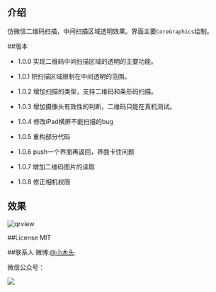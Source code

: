 ## 介绍

仿微信二维码扫描，中间扫描区域透明效果。界面主要`CoreGraphics`绘制。



##版本
*	1.0.0 实现二维码中间扫描区域的透明的主要功能。

*	1.0.1 把扫描区域限制在中间透明的范围。

*   1.0.2 增加扫描的类型，支持二维码和条形码扫描。

*	1.0.3 增加摄像头有效性的判断，二维码只能在真机测试。

*	1.0.4 修改iPad横屏不能扫描的bug

*	1.0.5 重构部分代码

*	1.0.6 push一个界面再返回，界面卡住问题

*	1.0.7 增加二维码图片的读取	

* 1.0.8 修正相机权限

## 效果

![qrview](http://iosddimage.qiniudn.com/QRView.PNG)

##License
MIT

##联系人
微博:[@小木头](http://weibo.com/329096966)

微信公众号：

![](http://7i7ht3.com1.z0.glb.clouddn.com/QRCode.jpg)
